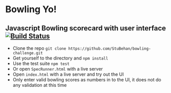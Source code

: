 # Bowling Yo!
## Javascript Bowling scorecard with user interface [![Build Status](https://travis-ci.com/StuBehan/bowling-challenge.svg?branch=master)](https://travis-ci.com/StuBehan/bowling-challenge)

- Clone the repo `git clone https://github.com/StuBehan/bowling-challenge.git`
- Get yourself to the directory and `npm install`
- Use the test suite `npm test`
- Or open `SpecRunner.html` with a live server
- Open `index.html` with a live server and try out the UI
- Only enter valid bowling scores as numbers in to the UI, it does not do any validation at this time
